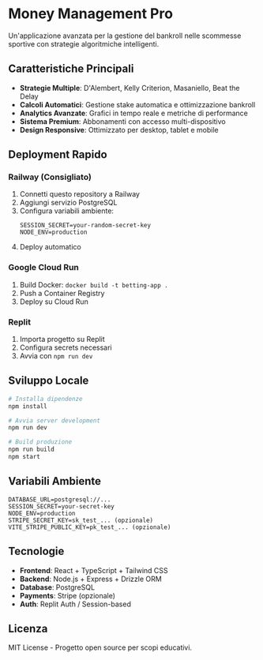 # Money Management Pro

Un'applicazione avanzata per la gestione del bankroll nelle scommesse sportive con strategie algoritmiche intelligenti.

## Caratteristiche Principali

- **Strategie Multiple**: D'Alembert, Kelly Criterion, Masaniello, Beat the Delay
- **Calcoli Automatici**: Gestione stake automatica e ottimizzazione bankroll
- **Analytics Avanzate**: Grafici in tempo reale e metriche di performance
- **Sistema Premium**: Abbonamenti con accesso multi-dispositivo
- **Design Responsive**: Ottimizzato per desktop, tablet e mobile

## Deployment Rapido

### Railway (Consigliato)
1. Connetti questo repository a Railway
2. Aggiungi servizio PostgreSQL
3. Configura variabili ambiente:
   ```
   SESSION_SECRET=your-random-secret-key
   NODE_ENV=production
   ```
4. Deploy automatico

### Google Cloud Run
1. Build Docker: `docker build -t betting-app .`
2. Push a Container Registry
3. Deploy su Cloud Run

### Replit
1. Importa progetto su Replit
2. Configura secrets necessari
3. Avvia con `npm run dev`

## Sviluppo Locale

```bash
# Installa dipendenze
npm install

# Avvia server development
npm run dev

# Build produzione
npm run build
npm start
```

## Variabili Ambiente

```env
DATABASE_URL=postgresql://...
SESSION_SECRET=your-secret-key
NODE_ENV=production
STRIPE_SECRET_KEY=sk_test_... (opzionale)
VITE_STRIPE_PUBLIC_KEY=pk_test_... (opzionale)
```

## Tecnologie

- **Frontend**: React + TypeScript + Tailwind CSS
- **Backend**: Node.js + Express + Drizzle ORM
- **Database**: PostgreSQL
- **Payments**: Stripe (opzionale)
- **Auth**: Replit Auth / Session-based

## Licenza

MIT License - Progetto open source per scopi educativi.